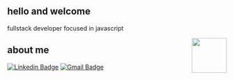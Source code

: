 ## hello and welcome

fullstack developer focused in javascript

<img align="right" width="80" height="80" src="https://www.flaticon.com/svg/vstatic/svg/3612/3612518.svg?token=exp=1616425475~hmac=f769470d948fb8ec8bfb0c9ed1a92d92">

## about me 

[![Linkedin Badge](https://img.shields.io/badge/-Gmail-%23EA4335?style=for-the-badge&logo=gmail&logoColor=white&link=https://www.linkedin.com/in/beatriznorbiato/)](link_do_seu_perfil_no_linkedin)
[![Gmail Badge](https://img.shields.io/badge/-LinkedIn-%230077B5?style=for-the-badge&logo=linkedin&logoColor=white&link=mailto:seu_email)](mailto:bnorbiatos@gmail.com)
